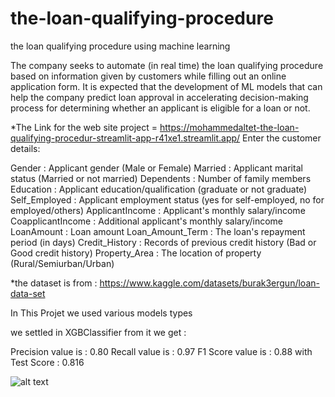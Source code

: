 # the-loan-qualifying-procedure
the loan qualifying procedure using machine learning


The company seeks to automate (in real time) the loan qualifying procedure based on information given by customers while filling out an online application form. It is expected that the development of ML models that can help the company predict loan approval in accelerating decision-making process for determining whether an applicant is eligible for a loan or not.

*The Link for the web site project = https://mohammedaltet-the-loan-qualifying-procedur-streamlit-app-r41xe1.streamlit.app/ 
Enter the customer details:

Gender : Applicant gender (Male or Female)
Married :	Applicant marital status (Married or not married)
Dependents : Number of family members
Education	 :	Applicant education/qualification (graduate or not graduate)
Self_Employed :	Applicant employment status (yes for self-employed, no for employed/others)
ApplicantIncome : Applicant's monthly salary/income
CoapplicantIncome : Additional applicant's monthly salary/income
LoanAmount : Loan amount
Loan_Amount_Term : The loan's repayment period (in days)
Credit_History : Records of previous credit history (Bad or Good credit history)
Property_Area : The location of property (Rural/Semiurban/Urban)



*the dataset is from : https://www.kaggle.com/datasets/burak3ergun/loan-data-set

In This Projet we used various models types

we settled in XGBClassifier from it we get :

Precision value is : 0.80
Recall value is : 0.97
F1 Score value is : 0.88
with Test Score : 0.816

![alt text](https://loanscanada.ca/wp-content/uploads/2016/04/116567372-1.jpg)

